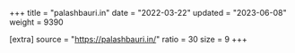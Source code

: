 +++
title = "palashbauri.in"
date = "2022-03-22"
updated = "2023-06-08"
weight = 9390

[extra]
source = "https://palashbauri.in/"
ratio = 30
size = 9
+++
